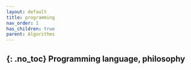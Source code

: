 ```yaml
---
layout: default
title: programming
nav_order: 1
has_children: true
parent: Algorithms
---
```


{: .no_toc}
Programming language, philosophy
---